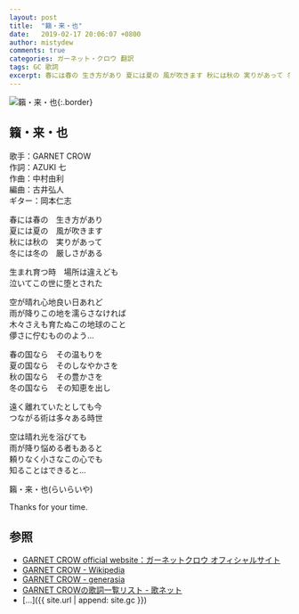 ```yaml
---
layout: post
title:  "籟・来・也"
date:   2019-02-17 20:06:07 +0800
author: mistydew
comments: true
categories: ガーネット・クロウ 翻訳
tags: GC 歌詞
excerpt: 春には春の 生き方があり 夏には夏の 風が吹きます 秋には秋の 実りがあって 冬には冬の 厳しさがある
---
```

![籟・来・也](https://raw.githubusercontent.com/mistydew/gc2/master/cover/single/SG20_籟・来・也.jpg){:.border}

## 籟・来・也

歌手：GARNET CROW<br>
作詞：AZUKI 七<br>
作曲：中村由利<br>
編曲：古井弘人<br>
ギター：岡本仁志

春には春の　生き方があり<br>
夏には夏の　風が吹きます<br>
秋には秋の　実りがあって<br>
冬には冬の　厳しさがある

生まれ育つ時　場所は違えども<br>
泣いてこの世に堕とされた

空が晴れ心地良い日あれど<br>
雨が降りこの地を濡らさなければ<br>
木々さえも育たぬこの地球のこと<br>
儚さに佇むもののよう…

春の国なら　その温もりを<br>
夏の国なら　そのしなやかさを<br>
秋の国なら　その豊かさを<br>
冬の国なら　その知恵を出し

遠く離れていたとしても今<br>
つながる術は多々ある時世

空は晴れ光を浴びても<br>
雨が降り悩める者もあると<br>
頼りなく小さなこの心でも<br>
知ることはできると…

籟・来・也(らいらいや)

Thanks for your time.

## 参照
* [GARNET CROW official website：ガーネットクロウ オフィシャルサイト](http://www.garnetcrow.com)
* [GARNET CROW - Wikipedia](https://ja.wikipedia.org/wiki/GARNET_CROW)
* [GARNET CROW - generasia](https://www.generasia.com/wiki/GARNET_CROW)
* [GARNET CROWの歌詞一覧リスト - 歌ネット](https://www.uta-net.com/artist/344)
* [...]({{ site.url | append: site.gc }})
